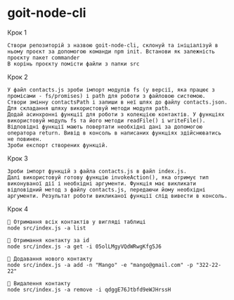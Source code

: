 # goit-node-cli

Крок 1

    Створи репозиторій з назвою goit-node-cli, склонуй та ініціалізуй в ньому проєкт за допомогою команди npm init. Встанови як залежність проєкту пакет commander
    В корінь проєкту помісти файли з папки src

Крок 2

    У файл contacts.js зроби імпорт модулів fs (у версії, яка працює з промісами - fs/promises) і path для роботи з файловою системою.
    Створи змінну contactsPath і запиши в неї шлях до файлу contacts.json. Для складання шляху використовуй методи модуля path.
    Додай асинхронні функції для роботи з колекцією контактів. У функціях використовуй модуль fs та його методи readFile() і writeFile(). Відповідні функції мають повертати необхідні дані за допомогою оператора return. Вивід в консоль в написаних функціях здійснюватись не повинен.
    Зроби експорт створених функцій.

Крок 3

    Зроби імпорт функцій з файла contacts.js в файл index.js.
    Далі використовуй готову функцію invokeAction(), яка отримує тип виконуваної дії і необхідні аргументи. Функція має викликати відповідний метод з файлу contacts.js, передаючи йому необхідні аргументи. Результат роботи викликаної функції слід вивести в консоль.

Крок 4

    🔹 Отримання всіх контактів у вигляді таблиці
    node src/index.js -a list
    
    🔹 Отримання контакту за id
    node src/index.js -a get -i 05olLMgyVQdWRwgKfg5J6
    
    🔹 Додавання нового контакту
    node src/index.js -a add -n "Mango" -e "mango@gmail.com" -p "322-22-22"
    
    🔹 Видалення контакту
    node src/index.js -a remove -i qdggE76Jtbfd9eWJHrssH